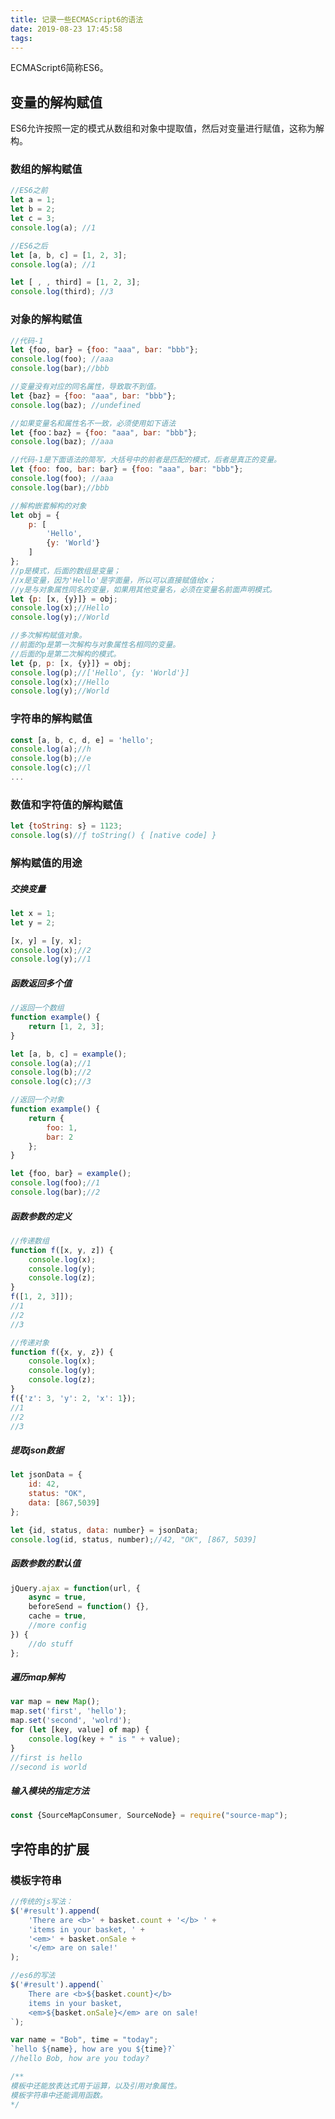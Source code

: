 ```yaml
---
title: 记录一些ECMAScript6的语法
date: 2019-08-23 17:45:58
tags:
---
```


ECMAScript6简称ES6。

<!-- more -->

## 变量的解构赋值
ES6允许按照一定的模式从数组和对象中提取值，然后对变量进行赋值，这称为解构。

### 数组的解构赋值
```JavaScript
//ES6之前
let a = 1;
let b = 2;
let c = 3;
console.log(a); //1

//ES6之后
let [a, b, c] = [1, 2, 3];
console.log(a); //1

let [ , , third] = [1, 2, 3];
console.log(third); //3
```

### 对象的解构赋值
```JavaScript
//代码-1
let {foo, bar} = {foo: "aaa", bar: "bbb"};
console.log(foo); //aaa
console.log(bar);//bbb

//变量没有对应的同名属性，导致取不到值。
let {baz} = {foo: "aaa", bar: "bbb"};
console.log(baz); //undefined

//如果变量名和属性名不一致，必须使用如下语法
let {foo：baz} = {foo: "aaa", bar: "bbb"};
console.log(baz); //aaa

//代码-1是下面语法的简写，大括号中的前者是匹配的模式，后者是真正的变量。
let {foo: foo, bar: bar} = {foo: "aaa", bar: "bbb"};
console.log(foo); //aaa
console.log(bar);//bbb

//解构嵌套解构的对象
let obj = {
    p: [
        'Hello',
        {y: 'World'}
    ]
};
//p是模式，后面的数组是变量；
//x是变量，因为'Hello'是字面量，所以可以直接赋值给x；
//y是与对象属性同名的变量，如果用其他变量名，必须在变量名前面声明模式。
let {p: [x, {y}]} = obj;
console.log(x);//Hello
console.log(y);//World

//多次解构赋值对象。
//前面的p是第一次解构与对象属性名相同的变量。
//后面的p是第二次解构的模式。
let {p, p: [x, {y}]} = obj;
console.log(p);//['Hello', {y: 'World'}]
console.log(x);//Hello
console.log(y);//World
```

### 字符串的解构赋值
```JavaScript
const [a, b, c, d, e] = 'hello';
console.log(a);//h
console.log(b);//e
console.log(c);//l
...
```

### 数值和字符值的解构赋值
```JavaScript
let {toString: s} = 1123;
console.log(s)//ƒ toString() { [native code] } 
```

### 解构赋值的用途

##### 交换变量
```JavaScript
let x = 1;
let y = 2;

[x, y] = [y, x];
console.log(x);//2
console.log(y);//1
```

##### 函数返回多个值
```JavaScript
//返回一个数组
function example() {
    return [1, 2, 3];
}

let [a, b, c] = example();
console.log(a);//1
console.log(b);//2
console.log(c);//3

//返回一个对象
function example() {
    return {
        foo: 1,
        bar: 2
    };
}

let {foo, bar} = example();
console.log(foo);//1
console.log(bar);//2
```

##### 函数参数的定义
```JavaScript
//传递数组
function f([x, y, z]) {
    console.log(x);
    console.log(y);
    console.log(z);
}
f([1, 2, 3]]);
//1
//2
//3

//传递对象
function f({x, y, z}) {
    console.log(x);
    console.log(y);
    console.log(z);
}
f({'z': 3, 'y': 2, 'x': 1});
//1
//2
//3

```
##### 提取json数据
```JavaScript
let jsonData = {
    id: 42,
    status: "OK",
    data: [867,5039]
};

let {id, status, data: number} = jsonData;
console.log(id, status, number);//42, "OK", [867, 5039]
```

##### 函数参数的默认值
```JavaScript
jQuery.ajax = function(url, {
    async = true,
    beforeSend = function() {},
    cache = true,
    //more config
}) {
    //do stuff
};
```

##### 遍历map解构
```JavaScript
var map = new Map();
map.set('first', 'hello');
map.set('second', 'wolrd');
for (let [key, value] of map) {
    console.log(key + " is " + value);
}
//first is hello
//second is world
```

##### 输入模块的指定方法
```JavaScript
const {SourceMapConsumer, SourceNode} = require("source-map");
```

## 字符串的扩展 

### 模板字符串
```JavaScript
//传统的js写法：
$('#result').append(
    'There are <b>' + basket.count + '</b> ' + 
    'items in your basket, ' + 
    '<em>' + basket.onSale + 
    '</em> are on sale!'
);

//es6的写法
$('#result').append(`
    There are <b>${basket.count}</b> 
    items in your basket,  
    <em>${basket.onSale}</em> are on sale!
`);

var name = "Bob", time = "today";
`hello ${name}, how are you ${time}?`
//hello Bob, how are you today?

/**
模板中还能放表达式用于运算，以及引用对象属性。
模板字符串中还能调用函数。
*/
```

